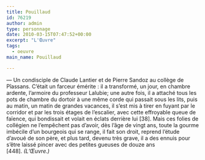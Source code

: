 ```yaml
---
title: Pouillaud
id: 76219
author: admin
type: personnage
date: 2010-03-15T07:47:52+00:00
excerpt: "L'Œuvre"
tags:
  - oeuvre
main_name: Pouillaud

---
```

— Un condisciple de Claude Lantier et de Pierre Sandoz au collège de Pîassans. C&rsquo;était un farceur émérite : il a transformé, un jour, en chambre ardente, l&rsquo;armoire du professeur Lalubie; une autre fois, il a attaché tous les pots de chambre du dortoir à une même corde qui passait sous les lits, puis au matin, un matin de grandes vacances, il s&rsquo;est mis à tirer en fuyant par le corridor et par les trois étages de l&rsquo;escalier, avec cette effroyable queue de faïence, qui bondissait et volait en éclats derrière lui [38]. Mais ces folies de collégien ne l&rsquo;empêchent pas d&rsquo;avoir, dès l&rsquo;âge de vingt ans, toute la gourme imbécile d&rsquo;un bourgeois qui se range, il fait son droit, reprend l&rsquo;étude d&rsquo;avoué de son père, et plus tard, devenu très grave, il a des ennuis pour s&rsquo;être laissé pincer avec des petites gueuses de douze ans [448]. _(L&rsquo;Œuvre.)_